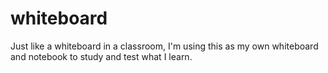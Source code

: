 # whiteboard
Just like a whiteboard in a classroom, I'm using this as my own whiteboard and notebook to study and test what I learn.
